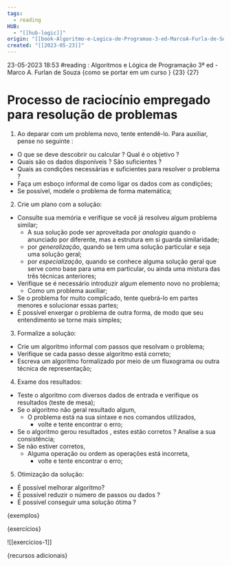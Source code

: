 ```yaml
---
tags:
  - reading
HUB:
  - "[[hub-logic]]"
origin: "[[book-Algoritmo-e-Logica-de-Programao-3-ed-MarcoA-Furla-de-Souza]]"
created: "[[2023-05-23]]"
---
```



23-05-2023  18:53  #reading : Algoritmos e Lógica de Programação 3ª ed - Marco A. Furlan de Souza
{como se portar em um curso } {23} {27} 

# Processo de raciocínio empregado para resolução de problemas 

 1. Ao deparar com um problema novo, tente entendê-lo. Para auxiliar, pense no seguinte :
- O que se deve descobrir ou calcular ? Qual é o objetivo ?
- Quais são os dados disponíveis ? São suficientes ?
- Quais as condições necessárias e suficientes para resolver o problema ?
- Faça um esboço informal de como ligar os dados com as condições;
- Se possível, modele o problema de forma matemática;

2. Crie um plano com a solução:
- Consulte sua memória e verifique se você já resolveu algum problema similar; 
	- A sua solução pode ser aproveitada por *analogia* quando o anunciado por diferente, mas a estrutura em si guarda similaridade;
	- por *generalização*, quando se tem uma solução particular e seja uma solução geral;
	- por *especialização*, quando se conhece alguma solução geral que serve como base para uma em particular, ou ainda uma mistura das três técnicas anteriores;
- Verifique se é necessário introduzir algum elemento novo no problema;
	- Como um problema auxiliar;
- Se o problema for muito complicado, tente quebrá-lo em partes menores e solucionar essas partes;
- É possível enxergar o problema de outra forma, de modo que seu entendimento se torne mais simples;

 3. Formalize a solução:
- Crie um algoritmo informal com passos que resolvam o problema;
- Verifique se cada passo desse algoritmo está correto;
- Escreva um algoritmo formalizado por meio de um fluxograma ou outra técnica de representação;

 4. Exame dos resultados:
- Teste o algoritmo com diversos dados de entrada e verifique os resultados (teste de mesa);
- Se o algoritmo não geral resultado algum, 
	- O problema está na sua sintaxe e nos comandos utilizados,
		-  volte e tente encontrar o erro;
- Se o algoritmo gerou resultados , estes estão corretos ? Analise a sua consistência;
- Se não estiver corretos, 
	- Alguma operação ou ordem as operações está incorreta,
		- volte e tente encontrar o erro; 

5. Otimização da solução:
- É possível melhorar algoritmo?
- É possível reduzir o número de passos ou dados ?
- É possível conseguir uma solução ótima ?


{exemplos}

{exercícios}

![[exercicios-1]]




{recursos adicionais}






